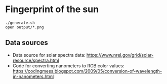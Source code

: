 # Fingerprint of the sun


```
./generate.sh
open output/*.png
```

## Data sources
- Data source for solar spectra data: https://www.nrel.gov/grid/solar-resource/spectra.html
- Code for converting nanometers to RGB color values: https://codingmess.blogspot.com/2009/05/conversion-of-wavelength-in-nanometers.html
